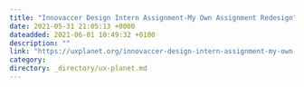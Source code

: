 ```yaml
---
title: "Innovaccer Design Intern Assignment-My Own Assignment Redesign"
date: 2021-05-31 21:05:13 +0000
dateadded: 2021-06-01 10:49:32 +0100
description: ""
link: "https://uxplanet.org/innovaccer-design-intern-assignment-my-own-assignment-redesign-d4ff1cda606c?source=rss----819cc2aaeee0---4"
category:
directory: _directory/ux-planet.md
---
```


